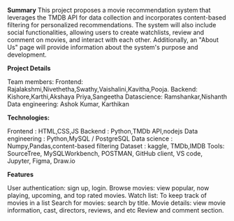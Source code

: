
**Summary**
 		This project proposes a movie recommendation system that leverages the TMDB API for data collection and incorporates content-based filtering for personalized recommendations. The system will also include social functionalities, allowing users to create watchlists, review and comment on movies, and interact with each other. Additionally, an "About Us" page will provide information about the system's purpose and development.

**Project Details**

Team members:
Frontend: Rajalakshmi,Nivethetha,Swathy,Vaishalini,Kavitha,Pooja. 
Backend: Kishore,Karthi,Akshaya Priya,Sangeetha
Datascience: Ramshankar,Nishanth
Data engineering: Ashok Kumar, Karthikan

**Technologies:**

Frontend : HTML,CSS,JS
Backend : Python,TMDb API,nodejs
Data engineering : Python,MySQL / PostgreSQL
Data science : Numpy,Pandas,content-based filtering
Dataset : kaggle, TMDb,IMDB
Tools: SourceTree, MySQLWorkbench, POSTMAN, GitHub client, VS code, Jupyter, Figma, Draw.io

**Features**

User authentication: sign up, login. 
Browse movies: view popular, now playing, upcoming, and top rated movies. 
Watch list: To keep track of movies in a list
Search for movies: search by title. 
Movie details: view movie information, cast, directors, reviews, and etc
Review and comment section.
